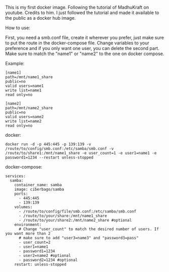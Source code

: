 This is my first docker image. Following the tutorial of MadhuKraft on youtube.
Credits to him. I just followed the tutorial and made it available to the public as a docker hub image.

How to use:

First, you need a smb.conf file, create it wherever you prefer, just make sure to put the route in the docker-compose file.
Change variables to your preference and if you only want one user, you can delete the second part. Make sure to match the "name1" or "name2" to the one on docker compose.

Example:

```
[name1]
path=/mnt/name1_share
public=no
valid users=name1
write list=name1
read only=no

[name2]
path=/mnt/name2_share
public=no
valid users=name2
write list=name2
read only=no
```

docker:

```
docker run -d -p 445:445 -p 139:139 -v /route/to/config/smb.conf:/etc/samba/smb.conf -v /route/to/share1:/mnt/name1_share -e user_count=1 -e user1=name1 -e password1=1234 --restart unless-stopped
```

docker-compose:

```
services:
  samba:
    container_name: samba
    image: ciberbago/samba
    ports:
      - 445:445
      - 139:139
    volumes:
      - /route/to/config/file/smb.conf:/etc/samba/smb.conf
      - /route/to/your/share:/mnt/name1_share
      - /route/to/your/share2:/mnt/name2_share #optional
    environment:
      # Change "user_count" to match the desired number of users. If you want more than 2 
      # make sure to add "user3=name3" and "password3=pass"
      - user_count=2 
      - user1=name1
      - password1=1234
      - user2=name2 #optional
      - password2=1234 #optional
    restart: unless-stopped
```
